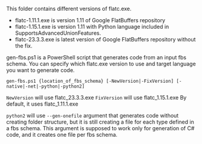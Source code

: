 This folder contains different versions of flatc.exe.

* flatc-1.11.1.exe is version 1.11 of Google FlatBuffers repository
* flatc-1.15.1.exe is version 1.11 with Python language included in SupportsAdvancedUnionFeatures.
* flatc-23.3.3.exe is latest version of Google FlatBuffers repository without the fix.

gen-fbs.ps1 is a PowerShell script that generates code from an input fbs schema. You can specify which flatc.exe version to use and target language you want to generate code.

```
gen-fbs.ps1 {location_of_fbs_schema} [-NewVersion|-FixVersion] [-native|-net|-python|-python2]
```

`NewVersion` will use flatc_23.3.3.exe
`FixVersion` will use flatc_1.15.1.exe
By default, it uses flatc_1.11.1.exe

`python2` will use `--gen-onefile` argument that generates code without creating folder structure, but it is still creating a file for each type defined in a fbs schema.
This argument is supposed to work only for generation of C# code, and it creates one file per fbs schema. 
